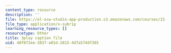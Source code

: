 ```yaml
---
content_type: resource
description: ''
file: https://ol-ocw-studio-app-production.s3.amazonaws.com/courses/15-s21-nuts-and-bolts-of-business-plans-january-iap-2014/40f8f3ee3837a01d28154d7a574df365_3vKlYA7vXOk.srt
file_type: application/x-subrip
learning_resource_types: []
resourcetype: Other
title: 3play caption file
uid: 40f8f3ee-3837-a01d-2815-4d7a574df365
---
```

